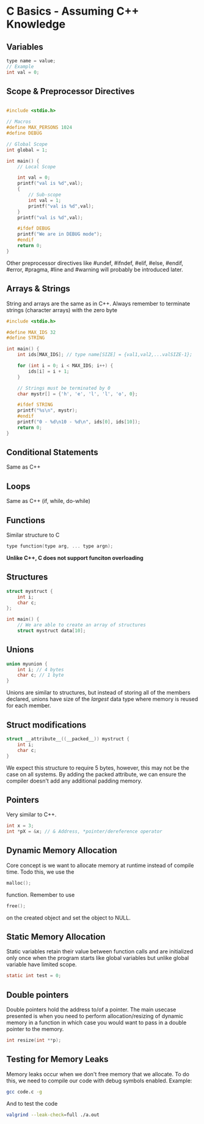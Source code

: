 # C Basics - Assuming C++ Knowledge

## Variables 

```c
type name = value;
// Example
int val = 0;
```

## Scope & Preprocessor Directives
```c

#include <stdio.h>

// Macros
#define MAX_PERSONS 1024
#define DEBUG

// Global Scope 
int global = 1;

int main() {
    // Local Scope

    int val = 0;
    printf("val is %d",val);
    {
        // Sub-scope
        int val = 1;
        printf("val is %d",val);
    }
    printf("val is %d",val);

    #ifdef DEBUG
    printf("We are in DEBUG mode");
    #endif
    return 0;
}
```

Other preprocessor directives like #undef, #ifndef, #elif, #else, #endif, #error, #pragma, #line and #warning will probably be introduced later.

## Arrays & Strings

String and arrays are the same as in C++. Always remember to terminate strings (character arrays) with the zero byte

```c
#include <stdio.h>

#define MAX_IDS 32
#define STRING

int main() {
    int ids[MAX_IDS]; // type name[SIZE] = {val1,val2,...valSIZE-1};

    for (int i = 0; i < MAX_IDS; i++) {
        ids[i] = i + 1;
    }

    // Strings must be terminated by 0
    char mystr[] = {'h', 'e', 'l', 'l', 'o', 0};

    #ifdef STRING
    printf("%s\n", mystr);
    #endif
    printf("0 - %d\n10 - %d\n", ids[0], ids[10]);
    return 0;
}
```

## Conditional Statements

Same as C++

## Loops

Same as C++ (if, while, do-while)

## Functions

Similar structure to C
```c
type function(type arg, ... type argn);
```

**Unlike C++, C does not support funciton overloading**

## Structures

```c
struct mystruct {
    int i;
    char c;
};

int main() {
    // We are able to create an array of structures
    struct mystruct data[10];
```

## Unions

```c
union myunion {
    int i; // 4 bytes
    char c; // 1 byte
}
``` 

Unions are similar to structures, but instead of storing all of the members declared, unions have size of the *largest* data type where memory is reused for each member.

## Struct modifications
```c
struct __attribute__((__packed__)) mystruct {
    int i;
    char c;
}
```

We expect this structure to require 5 bytes, however, this may not be the case on all systems. By adding the packed attribute, we can ensure the compiler doesn't add any additional padding memory.

## Pointers
Very similar to C++.
```c
int x = 3;
int *pX = &x; // & Address, *pointer/dereference operator
```

## Dynamic Memory Allocation

Core concept is we want to allocate memory at runtime instead of compile time. Todo this, we use the
```c
malloc();
```

function. Remember to use
```c
free();
```
on the created object and set the object to NULL.

## Static Memory Allocation

Static variables retain their value between function calls and are initialized only once when the program starts like global variables but unlike global variable have limited scope.

```c
static int test = 0;
```

## Double pointers

Double pointers hold the address to/of a pointer. The main usecase presented is when you need to perform allocation/resizing of dynamic memory in a function in which case you would want to pass in a double pointer to the memory.

```c
int resize(int **p);
```

## Testing for Memory Leaks

Memory leaks occur when we don't free memory that we allocate. To do this, we need to compile our code with debug symbols enabled. Example:
```bash
gcc code.c -g
```
And to test the code
```bash
valgrind --leak-check=full ./a.out
```

